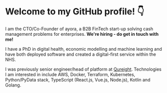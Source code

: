 # Welcome to my GitHub profile! 👇

I am the CTO/Co-Founder of ayora, a B2B FinTech start-up solving cash management problems for enterprises. **We're hiring - do get in touch with me!**

I have a PhD in digital health, economic modelling and machine learning and have both deployed software and created a digital-first service within the NHS. 

I was previously senior engineer/head of platform at [Qureight](https://qureight.com). Technologies I am interested in include AWS, Docker, Terraform, Kubernetes, Python/PyData stack, TypeScript (React.js, Vue.js, Node.js), Kotlin and Golang.
